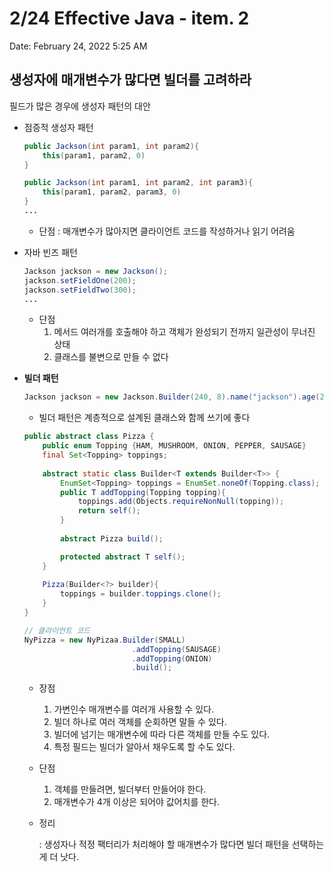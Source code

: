 # 2/24 Effective Java - item. 2

Date: February 24, 2022 5:25 AM

## 생성자에 매개변수가 많다면 빌더를 고려하라

필드가 많은 경우에 생성자 패턴의 대안

- 점증적 생성자 패턴
    
    ```java
    public Jackson(int param1, int param2){
    	this(param1, param2, 0)
    }
    
    public Jackson(int param1, int param2, int param3){
    	this(param1, param2, param3, 0)
    }
    ...
    ```
    
    - 단점 : 매개변수가 많아지면 클라이언트 코드를 작성하거나 읽기 어려움
- 자바 빈즈 패턴
    
    ```java
    Jackson jackson = new Jackson();
    jackson.setFieldOne(200);
    jackson.setFieldTwo(300);
    ...
    ```
    
    - 단점
        1. 메서드 여러개를 호출해야 하고 객체가 완성되기 전까지 일관성이 무너진 상태
        2. 클래스를 불변으로 만들 수 없다
- **빌더 패턴**
    
    ```java
    Jackson jackson = new Jackson.Builder(240, 8).name("jackson").age(29).build();
    ```
    
    - 빌더 패턴은 계층적으로 설계된 클래스와 함께 쓰기에 좋다
    
    ```java
    public abstract class Pizza {
        public enum Topping {HAM, MUSHROOM, ONION, PEPPER, SAUSAGE}
        final Set<Topping> toppings;
        
        abstract static class Builder<T extends Builder<T>> {
            EnumSet<Topping> toppings = EnumSet.noneOf(Topping.class);
            public T addTopping(Topping topping){
                toppings.add(Objects.requireNonNull(topping));
                return self();
            }
            
            abstract Pizza build();
    
            protected abstract T self();
        }
        
        Pizza(Builder<?> builder){
            toppings = builder.toppings.clone();
        }
    }
    
    // 클라이언트 코드
    NyPizza = new NyPizaa.Builder(SMALL)
    						.addTopping(SAUSAGE)
    						.addTopping(ONION)
    						.build();
    ```
    
    - 장점
        1. 가변인수 매개변수를 여러개 사용할 수 있다.
        2. 빌더 하나로 여러 객체를 순회하면 말들 수 있다.
        3. 빌더에 넘기는 매개변수에 따라 다른 객체를 만들 수도 있다.
        4. 특정 필드는 빌더가 알아서 채우도록 할 수도 있다.
    - 단점
        1. 객체를 만들려면, 빌더부터 만들어야 한다.
        2. 매개변수가 4개 이상은 되어야 값어치를 한다.
    - 정리
        
        : 생성자나 적정 팩터리가 처리해야 할 매개변수가 많다면 빌더 패턴을 선택하는 게 더 낫다.